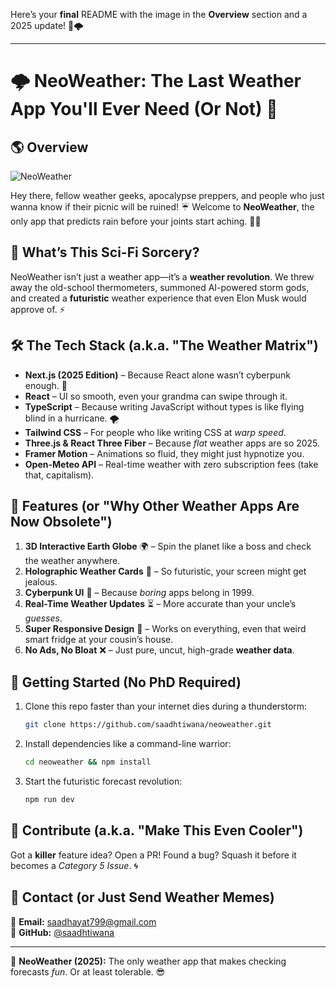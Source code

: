 Here’s your **final** README with the image in the **Overview** section and a 2025 update! 🚀🌩️  

---

# 🌩️ NeoWeather: The Last Weather App You'll Ever Need (Or Not) 🚀  

## 🌎 Overview  

![NeoWeather](neoweather.jpg)  

Hey there, fellow weather geeks, apocalypse preppers, and people who just wanna know if their picnic will be ruined! ☔ Welcome to **NeoWeather**, the only app that predicts rain before your joints start aching. 🦵💨  

## 🤖 What’s This Sci-Fi Sorcery?  

NeoWeather isn’t just a weather app—it’s a **weather revolution**. We threw away the old-school thermometers, summoned AI-powered storm gods, and created a **futuristic** weather experience that even Elon Musk would approve of. ⚡  

## 🛠️ The Tech Stack (a.k.a. "The Weather Matrix")  

- **Next.js (2025 Edition)** – Because React alone wasn’t cyberpunk enough. 🚀  
- **React** – UI so smooth, even your grandma can swipe through it.  
- **TypeScript** – Because writing JavaScript without types is like flying blind in a hurricane. 🌪️  
- **Tailwind CSS** – For people who like writing CSS at *warp speed*.  
- **Three.js & React Three Fiber** – Because *flat* weather apps are so 2025.  
- **Framer Motion** – Animations so fluid, they might just hypnotize you.  
- **Open-Meteo API** – Real-time weather with zero subscription fees (take that, capitalism).  

## 🌟 Features (or "Why Other Weather Apps Are Now Obsolete")  

1. **3D Interactive Earth Globe** 🌍 – Spin the planet like a boss and check the weather anywhere.  
2. **Holographic Weather Cards** 💎 – So futuristic, your screen might get jealous.  
3. **Cyberpunk UI** 🦾 – Because *boring* apps belong in 1999.  
4. **Real-Time Weather Updates** ⏳ – More accurate than your uncle’s *guesses*.  
5. **Super Responsive Design** 📱 – Works on everything, even that weird smart fridge at your cousin’s house.  
6. **No Ads, No Bloat** ❌ – Just pure, uncut, high-grade **weather data**.  

## 🚀 Getting Started (No PhD Required)  

1. Clone this repo faster than your internet dies during a thunderstorm:  
   ```bash
   git clone https://github.com/saadhtiwana/neoweather.git
   ```
2. Install dependencies like a command-line warrior:  
   ```bash
   cd neoweather && npm install
   ```
3. Start the futuristic forecast revolution:  
   ```bash
   npm run dev
   ```

## 🤝 Contribute (a.k.a. "Make This Even Cooler")  

Got a **killer** feature idea? Open a PR! Found a bug? Squash it before it becomes a *Category 5 Issue*. 🌀  

## 📮 Contact (or Just Send Weather Memes)  

📧 **Email:** saadhayat799@gmail.com  
🐙 **GitHub:** [@saadhtiwana](https://github.com/saadhtiwana)  

---

🚀 **NeoWeather (2025):** The only weather app that makes checking forecasts *fun*. Or at least tolerable. 😎  
